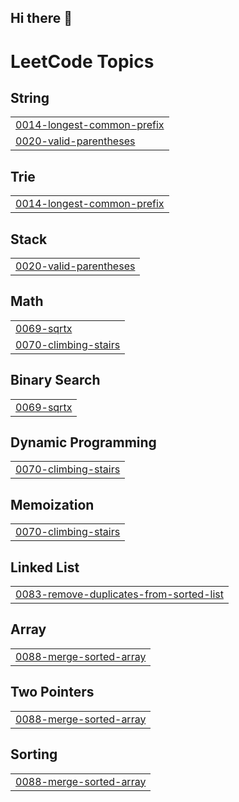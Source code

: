 ## Hi there 👋

<!--
**aidaanky/aidaanky** is a ✨ _special_ ✨ repository because its `README.md` (this file) appears on your GitHub profile.

Here are some ideas to get you started:

- 🔭 I’m currently working on ...
- 🌱 I’m currently learning ...
- 👯 I’m looking to collaborate on ...
- 🤔 I’m looking for help with ...
- 💬 Ask me about ...
- 📫 How to reach me: ...
- 😄 Pronouns: ...
- ⚡ Fun fact: ...
-->

<!---LeetCode Topics Start-->
# LeetCode Topics
## String
|  |
| ------- |
| [0014-longest-common-prefix](https://github.com/aidaanky/aidaanky/tree/master/0014-longest-common-prefix) |
| [0020-valid-parentheses](https://github.com/aidaanky/aidaanky/tree/master/0020-valid-parentheses) |
## Trie
|  |
| ------- |
| [0014-longest-common-prefix](https://github.com/aidaanky/aidaanky/tree/master/0014-longest-common-prefix) |
## Stack
|  |
| ------- |
| [0020-valid-parentheses](https://github.com/aidaanky/aidaanky/tree/master/0020-valid-parentheses) |
## Math
|  |
| ------- |
| [0069-sqrtx](https://github.com/aidaanky/aidaanky/tree/master/0069-sqrtx) |
| [0070-climbing-stairs](https://github.com/aidaanky/aidaanky/tree/master/0070-climbing-stairs) |
## Binary Search
|  |
| ------- |
| [0069-sqrtx](https://github.com/aidaanky/aidaanky/tree/master/0069-sqrtx) |
## Dynamic Programming
|  |
| ------- |
| [0070-climbing-stairs](https://github.com/aidaanky/aidaanky/tree/master/0070-climbing-stairs) |
## Memoization
|  |
| ------- |
| [0070-climbing-stairs](https://github.com/aidaanky/aidaanky/tree/master/0070-climbing-stairs) |
## Linked List
|  |
| ------- |
| [0083-remove-duplicates-from-sorted-list](https://github.com/aidaanky/aidaanky/tree/master/0083-remove-duplicates-from-sorted-list) |
## Array
|  |
| ------- |
| [0088-merge-sorted-array](https://github.com/aidaanky/aidaanky/tree/master/0088-merge-sorted-array) |
## Two Pointers
|  |
| ------- |
| [0088-merge-sorted-array](https://github.com/aidaanky/aidaanky/tree/master/0088-merge-sorted-array) |
## Sorting
|  |
| ------- |
| [0088-merge-sorted-array](https://github.com/aidaanky/aidaanky/tree/master/0088-merge-sorted-array) |
<!---LeetCode Topics End-->